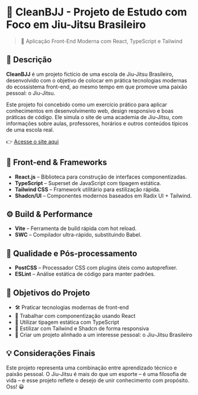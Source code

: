 # 🥋 CleanBJJ - Projeto de Estudo com Foco em Jiu-Jitsu Brasileiro  
> 📘 Aplicação Front-End Moderna com React, TypeScript e Tailwind

## 📌 Descrição

**CleanBJJ** é um projeto fictício de uma escola de Jiu-Jitsu Brasileiro, desenvolvido com o objetivo de colocar em prática tecnologias modernas do ecossistema front-end, ao mesmo tempo em que promove uma paixão pessoal: o Jiu-Jitsu.

Este projeto foi concebido como um exercício prático para aplicar conhecimentos em desenvolvimento web, design responsivo e boas práticas de código. Ele simula o site de uma academia de Jiu-Jitsu, com informações sobre aulas, professores, horários e outros conteúdos típicos de uma escola real.

👉 [Acesse o site aqui](https://CleanBJJ.vercel.app/)

## 🧩 Front-end & Frameworks
- **React.js** – Biblioteca para construção de interfaces componentizadas.
- **TypeScript** – Superset de JavaScript com tipagem estática.
- **Tailwind CSS** – Framework utilitário para estilização rápida.
- **Shadcn/UI** – Componentes modernos baseados em Radix UI + Tailwind.

## ⚙️ Build & Performance
- **Vite** – Ferramenta de build rápida com hot reload.
- **SWC** – Compilador ultra-rápido, substituindo Babel.

## 🧹 Qualidade e Pós-processamento
- **PostCSS** – Processador CSS com plugins úteis como autoprefixer.
- **ESLint** – Análise estática de código para manter padrões.

## 🎯 Objetivos do Projeto
- 🛠️ Praticar tecnologias modernas de front-end
- 🧱 Trabalhar com componentização usando React
- 🔐 Utilizar tipagem estática com TypeScript
- 🎨 Estilizar com Tailwind e Shadcn de forma responsiva
- 🥋 Criar um projeto alinhado a um interesse pessoal: o Jiu-Jitsu Brasileiro

    
## 💡 Considerações Finais

Este projeto representa uma combinação entre aprendizado técnico e paixão pessoal. O Jiu-Jitsu é mais do que um esporte – é uma filosofia de vida – e esse projeto reflete o desejo de unir conhecimento com propósito. Oss! 😀


